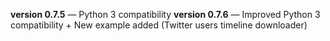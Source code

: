 
**version 0.7.5** &mdash; Python 3 compatibility
**version 0.7.6** &mdash; Improved Python 3 compatibility + New example added (Twitter users timeline downloader)
